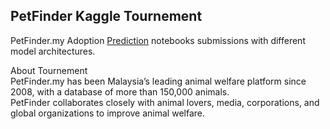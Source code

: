 ## PetFinder Kaggle Tournement 

PetFinder.my Adoption [Prediction](https://www.kaggle.com/c/petfinder-adoption-prediction/overview) notebooks submissions with different model architectures.

About Tournement <br>
PetFinder.my has been Malaysia’s leading animal welfare platform since 2008, with a database of more than 150,000 animals.<br>
 PetFinder collaborates closely with animal lovers, media, corporations, and global organizations to improve animal welfare.